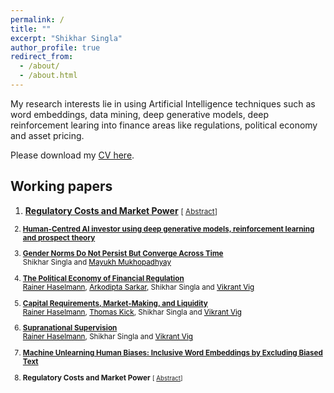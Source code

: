 ```yaml
---
permalink: /
title: ""
excerpt: "Shikhar Singla"
author_profile: true
redirect_from: 
  - /about/
  - /about.html
---
```

My research interests lie in using Artificial Intelligence techniques such as word embeddings, data mining, deep generative models, deep reinforcement learing into finance areas like regulations, political economy and asset pricing. 

Please download my [CV here](https://shikharsingla.com/files/cv.pdf).

## Working papers

1. **[Regulatory Costs and Market Power](https://shikharsingla.com/files/reg_costs_market_power_ss.pdf)**
<small>[ <a href="#/" onclick="visib('included-vs-excluded')">Abstract</a>]

<div id="included-vs-excluded" style="display: none; text-align: justify; line-height: 1.2" ><small>
Something
</small><br><br/></div>

2. **[Human-Centred AI investor using deep generative models, reinforcement learning and prospect theory]()**

3. **[Gender Norms Do Not Persist But Converge Across Time](https://papers.ssrn.com/sol3/papers.cfm?abstract_id=4183488)**\
Shikhar Singla and <a href="https://www.london.edu/phd/profiles/mayukh-ketan-mukhopadhyay" style="color: black; text-decoration: underline;">Mayukh Mukhopadhyay</a>


4. **[The Political Economy of Financial Regulation](https://papers.ssrn.com/sol3/papers.cfm?abstract_id=4250919)**\
<a href="https://www.wiwi.uni-frankfurt.de/abteilungen/finance/lehrstuhl/professur-haselmann/rainer-haselmann.html" style="color: black; text-decoration: underline;">Rainer Haselmann</a>, <a href="https://sites.google.com/view/arkodiptasarkar/" style="color: black; text-decoration: underline;">Arkodipta Sarkar</a>, Shikhar Singla and <a href="https://www.vikrantvig.com/" style="color: black; text-decoration: underline;">Vikrant Vig</a>

5. **[Capital Requirements, Market-Making, and Liquidity](https://papers.ssrn.com/sol3/papers.cfm?abstract_id=4250896)**\
<a href="https://www.wiwi.uni-frankfurt.de/abteilungen/finance/lehrstuhl/professur-haselmann/rainer-haselmann.html" style="color: black; text-decoration: underline;">Rainer Haselmann</a>, <a href="https://www.bundesbank.de/en/thomas-kick" style="color: black; text-decoration: underline;">Thomas Kick</a>, Shikhar Singla and <a href="https://www.vikrantvig.com/" style="color: black; text-decoration: underline;">Vikrant Vig</a>


6. **[Supranational Supervision]()**\
<a href="https://www.wiwi.uni-frankfurt.de/abteilungen/finance/lehrstuhl/professur-haselmann/rainer-haselmann.html" style="color: black; text-decoration: underline;">Rainer Haselmann</a>, Shikhar Singla and <a href="https://www.vikrantvig.com/" style="color: black; text-decoration: underline;">Vikrant Vig</a>

7. **[Machine Unlearning Human Biases: Inclusive Word Embeddings by Excluding Biased Text](https://shikharsingla.com/files/debias_ss.pdf)**

8. **Regulatory Costs and Market Power**
<small>[ <a href="#/" onclick="visib('included-vs-excluded')">Abstract</a>]

<div id="included-vs-excluded" style="display: none; text-align: justify; line-height: 1.2" ><small>
Something
</small><br><br/></div>
